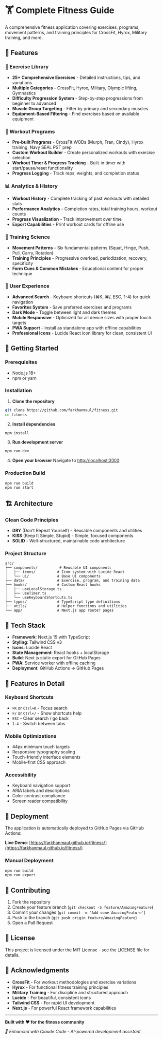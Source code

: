 # 🏋️ Complete Fitness Guide

A comprehensive fitness application covering exercises, programs, movement patterns, and training principles for CrossFit, Hyrox, Military training, and more.

## 🌟 Features

### 💪 Exercise Library
- **25+ Comprehensive Exercises** - Detailed instructions, tips, and variations
- **Multiple Categories** - CrossFit, Hyrox, Military, Olympic lifting, Gymnastics
- **Difficulty Progression System** - Step-by-step progressions from beginner to advanced
- **Muscle Group Targeting** - Filter by primary and secondary muscles
- **Equipment-Based Filtering** - Find exercises based on available equipment

### 🏃 Workout Programs
- **Pre-built Programs** - CrossFit WODs (Murph, Fran, Cindy), Hyrox training, Navy SEAL PST prep
- **Custom Workout Builder** - Create personalized workouts with exercise selection
- **Workout Timer & Progress Tracking** - Built-in timer with start/pause/reset functionality
- **Progress Logging** - Track reps, weights, and completion status

### 📊 Analytics & History
- **Workout History** - Complete tracking of past workouts with detailed stats
- **Performance Analytics** - Completion rates, total training hours, workout counts
- **Progress Visualization** - Track improvement over time
- **Export Capabilities** - Print workout cards for offline use

### 🎯 Training Science
- **Movement Patterns** - Six fundamental patterns (Squat, Hinge, Push, Pull, Carry, Rotation)
- **Training Principles** - Progressive overload, periodization, recovery, specificity
- **Form Cues & Common Mistakes** - Educational content for proper technique

### 🔧 User Experience
- **Advanced Search** - Keyboard shortcuts (⌘K, ⌘/, ESC, 1-4) for quick navigation
- **Favorites System** - Save preferred exercises and programs
- **Dark Mode** - Toggle between light and dark themes
- **Mobile Responsive** - Optimized for all device sizes with proper touch targets
- **PWA Support** - Install as standalone app with offline capabilities
- **Professional Icons** - Lucide React icon library for clean, consistent UI

## 🚀 Getting Started

### Prerequisites
- Node.js 18+ 
- npm or yarn

### Installation

1. **Clone the repository**
```bash
git clone https://github.com/farkhanmaul/fitness.git
cd fitness
```

2. **Install dependencies**
```bash
npm install
```

3. **Run development server**
```bash
npm run dev
```

4. **Open your browser**
Navigate to [http://localhost:3000](http://localhost:3000)

### Production Build
```bash
npm run build
npm run start
```

## 🏗️ Architecture

### Clean Code Principles
- **DRY** (Don't Repeat Yourself) - Reusable components and utilities
- **KISS** (Keep It Simple, Stupid) - Simple, focused components
- **SOLID** - Well-structured, maintainable code architecture

### Project Structure
```
src/
├── components/          # Reusable UI components
│   ├── icons/          # Icon system with Lucide React
│   └── ui/             # Base UI components
├── data/               # Exercise, program, and training data
├── hooks/              # Custom React hooks
│   ├── useLocalStorage.ts
│   ├── useTimer.ts
│   └── useKeyboardShortcuts.ts
├── types/              # TypeScript type definitions
├── utils/              # Helper functions and utilities
└── app/                # Next.js app router pages
```

## 🎨 Tech Stack

- **Framework**: Next.js 15 with TypeScript
- **Styling**: Tailwind CSS v3
- **Icons**: Lucide React
- **State Management**: React hooks + localStorage
- **Build**: Next.js static export for GitHub Pages
- **PWA**: Service worker with offline caching
- **Deployment**: GitHub Actions → GitHub Pages

## 📱 Features in Detail

### Keyboard Shortcuts
- `⌘K` or `Ctrl+K` - Focus search
- `⌘/` or `Ctrl+/` - Show shortcuts help
- `ESC` - Clear search / go back
- `1-4` - Switch between tabs

### Mobile Optimizations
- 44px minimum touch targets
- Responsive typography scaling
- Touch-friendly interface elements
- Mobile-first CSS approach

### Accessibility
- Keyboard navigation support
- ARIA labels and descriptions
- Color contrast compliance
- Screen reader compatibility

## 🔄 Deployment

The application is automatically deployed to GitHub Pages via GitHub Actions:

**Live Demo**: [https://farkhanmaul.github.io/fitness/](https://farkhanmaul.github.io/fitness/)

### Manual Deployment
```bash
npm run build
npm run export
```

## 🤝 Contributing

1. Fork the repository
2. Create your feature branch (`git checkout -b feature/AmazingFeature`)
3. Commit your changes (`git commit -m 'Add some AmazingFeature'`)
4. Push to the branch (`git push origin feature/AmazingFeature`)
5. Open a Pull Request

## 📄 License

This project is licensed under the MIT License - see the LICENSE file for details.

## 🙏 Acknowledgments

- **CrossFit** - For workout methodologies and exercise variations
- **Hyrox** - For functional fitness training principles  
- **Military Training** - For discipline and structured approach
- **Lucide** - For beautiful, consistent icons
- **Tailwind CSS** - For rapid UI development
- **Next.js** - For powerful React framework capabilities

---

**Built with ❤️ for the fitness community**

*🤖 Enhanced with Claude Code - AI-powered development assistant*